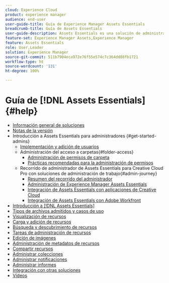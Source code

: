 ```yaml
---
cloud: Experience Cloud
product: experience manager
audience: end-user
user-guide-title: Guía de Experience Manager Assets Essentials
breadcrumb-title: Guía de Assets Essentials
user-guide-description: Assets Essentials es una solución de administración de recursos ligera que funciona desde otras aplicaciones de Experience Cloud.
feature-set: Experience Manager Assets,Experience Manager
feature: Assets Essentials
role: User,Leader
solution: Experience Manager
source-git-commit: 511b7904eca972e76f55e574c7c364dd88fb1721
workflow-type: ht
source-wordcount: '131'
ht-degree: 100%

---
```



# Guía de [!DNL Assets Essentials] {#help}

+ [Información general de soluciones](introduction.md)
+ [Notas de la versión](release-notes.md)
+ Introducción a Assets Essentials para administradores {#get-started-admins}
   + [Implementación y adición de usuarios](deploy-administer.md)
   + Administración del acceso a carpetas{#folder-access}
      + [Administración de permisos de carpeta](manage-permissions.md)
      + [Prácticas recomendadas para la administración de permisos](permission-management-best-practices.md)
   + Recorrido de administrador de Assets Essentials para Creative Cloud Pro con soluciones de administración de trabajo{#admin-journey}
      + [Resumen del recorrido del administrador](assets-essentials-cc-pro-work-management-admin-journey.md)
      + [Administración de Experience Manager Assets Essentials](adminster-aem-assets-essentials.md)
      + [Integración de Assets Essentials con aplicaciones de Creative Cloud](integrate-assets-essentials-creative-cloud.md)
      + [Integración de Assets Essentials con Adobe Workfront](integrate-assets-essentials-workfront.md)
+ [Introducción a [!DNL Assets Essentials]](get-started.md)
+ [Tipos de archivos admitidos y casos de uso](supported-file-formats.md)
+ [Visualización de recursos](navigate-view.md)
+ [Carga y adición de recursos](add-delete.md)
+ [Búsqueda y descubrimiento de recursos](search.md)
+ [Tareas de administración de recursos](manage-organize.md)
+ [Edición de imágenes](edit-images.md)
+ [Administración de metadatos de recursos](metadata.md)
+ [Compartir recursos](share-links-for-assets.md)
+ [Administrar colecciones](manage-collections.md)
+ [Administrar notificaciones](manage-notifications.md)
+ [Administrar informes](manage-reports.md)
+ [Integración con otras soluciones](integration.md)
+ [Vídeos](https://experienceleague.adobe.com/docs/experience-manager-learn/assets-essentials/overview.html?lang=es)
